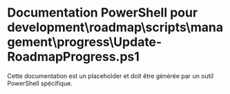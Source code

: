 # Documentation PowerShell pour development\roadmap\scripts\management\progress\Update-RoadmapProgress.ps1

Cette documentation est un placeholder et doit être générée par un outil PowerShell spécifique.
